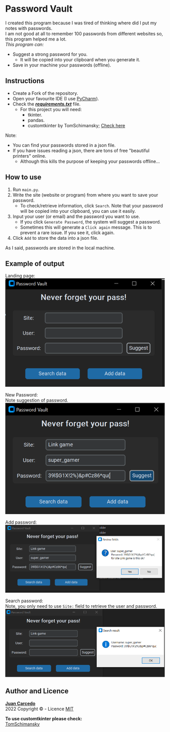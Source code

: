 # Password Vault
I created this program because I was tired of thinking where did I put my notes with passwords.  
I am not good at all to remember 100 passwords from different websites so, this program helped me a lot.    
_This program can:_  
+ Suggest a strong password for you.  
  + It will be copied into your clipboard when you generate it.
+ Save in your machine your passwords (offline).

## Instructions
- Create a Fork of the repository.
- Open your favourite IDE (I use [PyCharm](https://www.jetbrains.com/pycharm/)).
- Check the ***[requirements.txt](https://github.com/JuanCarcedo/jca-python-projects/blob/main/requirements.txt)*** file.  
  - For this project you will need:
    + tkinter.
    + pandas.
    + customtkinter by TomSchimansky; [Check here](https://github.com/TomSchimansky/CustomTkinter)  

Note:  
- You can find your passwords stored in a json file.
- If you have issues reading a json, there are tons of free "beautiful printers" online.
  - Although this kills the purpose of keeping your passwords offline...

## How to use
1) Run ```main.py```.
2) Write the site (website or program) from where you want to save your password.
   - To check/retrieve information, click ```Search```. Note that your password will be copied into your clipboard, you can use it easily.  
3) Input your user (or email) and the password you want to use.  
   - If you click ```Generate Password```, the system will suggest a password.
   - Sometimes this will generate a ```Click again``` message. This is to prevent a rare issue. If you see it, click again.
4) Click ```Add``` to store the data into a json file.

As I said, passwords are stored in the local machine.

## Example of output
Landing page:  
![Initial](readme_images/landing_page.PNG)
  
New Password:  
Note suggestion of password.  
![Initial](readme_images/new_item.PNG)

Add password:  
![Initial](readme_images/add_new_1.PNG)

Search password:  
Note, you only need to use ```Site:``` field to retrieve the user and password.  
![Initial](readme_images/search_function.PNG)

## Author and Licence
**[Juan Carcedo](https://github.com/JuanCarcedo)**  
2022 Copyright © - Licence [MIT](https://github.com/JuanCarcedo/jca-python-projects/blob/main/LICENSE.txt)
  
**To use customtkinter please check:**  
[TomSchimansky](https://github.com/TomSchimansky/CustomTkinter)
